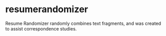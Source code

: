 # resumerandomizer
Resume Randomizer randomly combines text fragments, and was created to assist correspondence studies.
